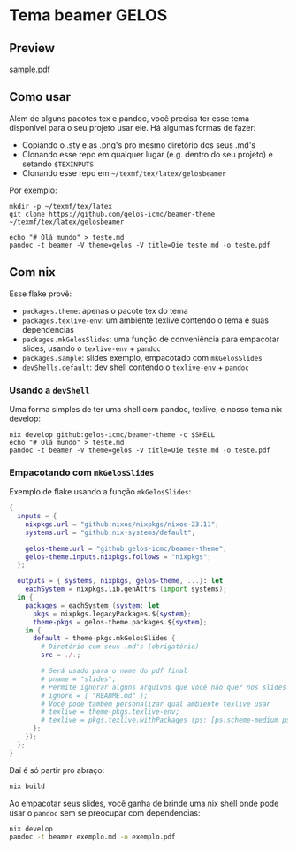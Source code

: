 # Tema beamer GELOS

## Preview

[sample.pdf](https://github.com/user-attachments/files/16849029/sample.pdf)

## Como usar

Além de alguns pacotes tex e pandoc, você precisa ter esse tema disponível para
o seu projeto usar ele. Há algumas formas de fazer:
- Copiando o .sty e as .png's pro mesmo diretório dos seus .md's
- Clonando esse repo em qualquer lugar (e.g. dentro do seu projeto) e setando `$TEXINPUTS`
- Clonando esse repo em `~/texmf/tex/latex/gelosbeamer`

Por exemplo:

```
mkdir -p ~/texmf/tex/latex
git clone https://github.com/gelos-icmc/beamer-theme ~/texmf/tex/latex/gelosbeamer

echo "# Olá mundo" > teste.md
pandoc -t beamer -V theme=gelos -V title=Oie teste.md -o teste.pdf
```

## Com nix

Esse flake provê:
- `packages.theme`: apenas o pacote tex do tema
- `packages.texlive-env`: um ambiente texlive contendo o tema e suas dependencias
- `packages.mkGelosSlides`: uma função de conveniência para empacotar slides, usando o `texlive-env` + `pandoc`
- `packages.sample`: slides exemplo, empacotado com `mkGelosSlides`
- `devShells.default`: dev shell contendo o `texlive-env` + `pandoc`

### Usando a `devShell`

Uma forma simples de ter uma shell com pandoc, texlive, e nosso tema nix develop:

```
nix develop github:gelos-icmc/beamer-theme -c $SHELL
echo "# Olá mundo" > teste.md
pandoc -t beamer -V theme=gelos -V title=Oie teste.md -o teste.pdf
```

### Empacotando com `mkGelosSlides`

Exemplo de flake usando a função `mkGelosSlides`:
```nix
{
  inputs = {
    nixpkgs.url = "github:nixos/nixpkgs/nixos-23.11";
    systems.url = "github:nix-systems/default";

    gelos-theme.url = "github:gelos-icmc/beamer-theme";
    gelos-theme.inputs.nixpkgs.follows = "nixpkgs";
  };

  outputs = { systems, nixpkgs, gelos-theme, ...}: let
    eachSystem = nixpkgs.lib.genAttrs (import systems);
  in {
    packages = eachSystem (system: let
      pkgs = nixpkgs.legacyPackages.${system};
      theme-pkgs = gelos-theme.packages.${system};
    in {
      default = theme-pkgs.mkGelosSlides {
        # Diretório com seus .md's (obrigatório)
        src = ./.;

        # Será usado para o nome do pdf final
        # pname = "slides";
        # Permite ignorar alguns arquivos que você não quer nos slides
        # ignore = [ "README.md" ];
        # Você pode também personalizar qual ambiente texlive usar
        # texlive = theme-pkgs.texlive-env;
        # texlive = pkgs.texlive.withPackages (ps: [ps.scheme-medium ps.foo ps.bar theme-pkgs.theme]);
      };
    });
  };
}

```

Daí é só partir pro abraço:
```bash
nix build
```

Ao empacotar seus slides, você ganha de brinde uma nix shell onde pode usar o
`pandoc` sem se preocupar com dependencias:
```bash
nix develop
pandoc -t beamer exemplo.md -o exemplo.pdf
```
